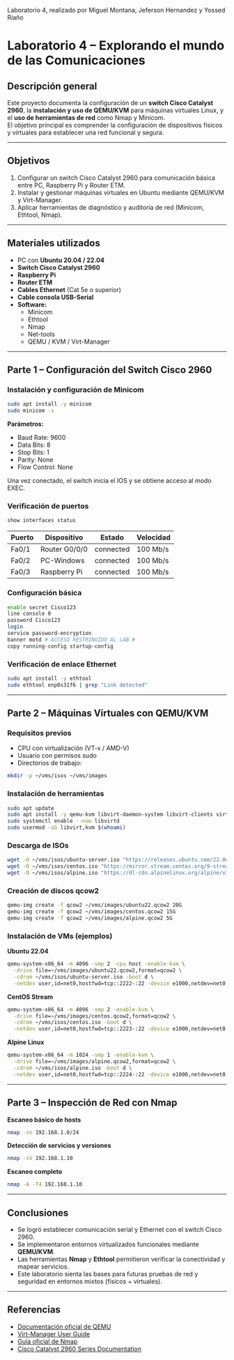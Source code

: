 
Laboratorio 4, realizado por Miguel Montana, Jeferson Hernandez y Yossed Riaño

#  Laboratorio 4 – Explorando el mundo de las Comunicaciones

##  Descripción general
Este proyecto documenta la configuración de un **switch Cisco Catalyst 2960**, la **instalación y uso de QEMU/KVM** para máquinas virtuales Linux, y el **uso de herramientas de red** como Nmap y Minicom.  
El objetivo principal es comprender la configuración de dispositivos físicos y virtuales para establecer una red funcional y segura.

---

## Objetivos
1. Configurar un switch Cisco Catalyst 2960 para comunicación básica entre PC, Raspberry Pi y Router ETM.  
2. Instalar y gestionar máquinas virtuales en Ubuntu mediante QEMU/KVM y Virt-Manager.  
3. Aplicar herramientas de diagnóstico y auditoría de red (Minicom, Ethtool, Nmap).

---

##  Materiales utilizados
- PC con **Ubuntu 20.04 / 22.04**
- **Switch Cisco Catalyst 2960**
- **Raspberry Pi**
- **Router ETM**
- **Cables Ethernet** (Cat 5e o superior)
- **Cable consola USB-Serial**
- **Software:**
  - Minicom  
  - Ethtool  
  - Nmap  
  - Net-tools  
  - QEMU / KVM / Virt-Manager  

---

##  Parte 1 – Configuración del Switch Cisco 2960

### Instalación y configuración de Minicom
```bash
sudo apt install -y minicom
sudo minicom -s
```

**Parámetros:**
- Baud Rate: 9600  
- Data Bits: 8  
- Stop Bits: 1  
- Parity: None  
- Flow Control: None  

Una vez conectado, el switch inicia el IOS y se obtiene acceso al modo EXEC.

### Verificación de puertos
```bash
show interfaces status
```

| Puerto | Dispositivo | Estado | Velocidad |
|---------|-------------|--------|-----------|
| Fa0/1 | Router G0/0/0 | connected | 100 Mb/s |
| Fa0/2 | PC-Windows | connected | 100 Mb/s |
| Fa0/3 | Raspberry Pi | connected | 100 Mb/s |

###  Configuración básica
```bash
enable secret Cisco123
line console 0
password Cisco123
login
service password-encryption
banner motd # ACCESO RESTRINGIDO AL LAB #
copy running-config startup-config
```

###  Verificación de enlace Ethernet
```bash
sudo apt install -y ethtool
sudo ethtool enp0s31f6 | grep "Link detected"
```

---

##  Parte 2 – Máquinas Virtuales con QEMU/KVM

###  Requisitos previos
- CPU con virtualización (VT-x / AMD-V)
- Usuario con permisos sudo
- Directorios de trabajo:
```bash
mkdir -p ~/vms/isos ~/vms/images
```

###  Instalación de herramientas
```bash
sudo apt update
sudo apt install -y qemu-kvm libvirt-daemon-system libvirt-clients virtinst virt-manager qemu-utils bridge-utils
sudo systemctl enable --now libvirtd
sudo usermod -aG libvirt,kvm $(whoami)
```

###  Descarga de ISOs
```bash
wget -O ~/vms/isos/ubuntu-server.iso "https://releases.ubuntu.com/22.04/ubuntu-22.04-live-server-amd64.iso"
wget -O ~/vms/isos/centos.iso "https://mirror.stream.centos.org/9-stream/.../CentOS-Stream-9-latest-x86_64-dvd1.iso"
wget -O ~/vms/isos/alpine.iso "https://dl-cdn.alpinelinux.org/alpine/v3.18/releases/x86_64/alpine-virt-3.18.0-x86_64.iso"
```

###  Creación de discos qcow2
```bash
qemu-img create -f qcow2 ~/vms/images/ubuntu22.qcow2 20G
qemu-img create -f qcow2 ~/vms/images/centos.qcow2 15G
qemu-img create -f qcow2 ~/vms/images/alpine.qcow2 5G
```

###  Instalación de VMs (ejemplos)

**Ubuntu 22.04**
```bash
qemu-system-x86_64 -m 4096 -smp 2 -cpu host -enable-kvm \
  -drive file=~/vms/images/ubuntu22.qcow2,format=qcow2 \
  -cdrom ~/vms/isos/ubuntu-server.iso -boot d \
  -netdev user,id=net0,hostfwd=tcp::2222-:22 -device e1000,netdev=net0 -vga virtio
```

**CentOS Stream**
```bash
qemu-system-x86_64 -m 4096 -smp 2 -enable-kvm \
  -drive file=~/vms/images/centos.qcow2,format=qcow2 \
  -cdrom ~/vms/isos/centos.iso -boot d \
  -netdev user,id=net0,hostfwd=tcp::2223-:22 -device e1000,netdev=net0
```

**Alpine Linux**
```bash
qemu-system-x86_64 -m 1024 -smp 1 -enable-kvm \
  -drive file=~/vms/images/alpine.qcow2,format=qcow2 \
  -cdrom ~/vms/isos/alpine.iso -boot d \
  -netdev user,id=net0,hostfwd=tcp::2224-:22 -device e1000,netdev=net0
```

---

##  Parte 3 – Inspección de Red con Nmap

**Escaneo básico de hosts**
```bash
nmap -sn 192.168.1.0/24
```

**Detección de servicios y versiones**
```bash
nmap -sV 192.168.1.10
```

**Escaneo completo**
```bash
nmap -A -T4 192.168.1.10
```

---

##  Conclusiones
- Se logró establecer comunicación serial y Ethernet con el switch Cisco 2960.  
- Se implementaron entornos virtualizados funcionales mediante **QEMU/KVM**.  
- Las herramientas **Nmap** y **Ethtool** permitieron verificar la conectividad y mapear servicios.  
- Este laboratorio sienta las bases para futuras pruebas de red y seguridad en entornos mixtos (físicos + virtuales).

---

##  Referencias
- [Documentación oficial de QEMU](https://www.qemu.org/documentation/)  
- [Virt-Manager User Guide](https://virt-manager.org/)  
- [Guía oficial de Nmap](https://nmap.org/book/)  
- [Cisco Catalyst 2960 Series Documentation](https://www.cisco.com/)

